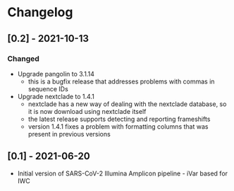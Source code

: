 # Changelog

## [0.2] - 2021-10-13

### Changed

- Upgrade pangolin to 3.1.14 
  - this is a bugfix release that addresses problems with commas in sequence IDs
- Upgrade nextclade to 1.4.1
  - nextclade has a new way of dealing with the nextclade database, so it is now download using nextclade itself
  - the latest release supports detecting and reporting frameshifts
  - version 1.4.1 fixes a problem with formatting columns that was present in previous versions

## [0.1] - 2021-06-20

- Initial version of SARS-CoV-2 Illumina Amplicon pipeline - iVar based for IWC
